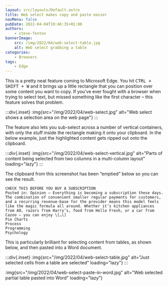 ```yaml
---
layout: src/layouts/Default.astro
title: Web select makes copy and paste easier
navMenu: false
pubDate: 2022-04-04T19:46:35+01:00
authors:
    - steve-fenton
bannerImage:
    src: /img/2022/04/web-select-table.jpg
    alt: Web select grabbing a table
categories:
    - Browsers
tags:
    - Edge
---
```


This is a pretty neat feature coming to Microsoft Edge. You hit <kbd>CTRL + SHIFT + W</kbd> and it brings up a little rectangle that you can position over some content you want to copy. If you’ve ever fought with a browser when trying to select text, but missed something like the first character – this feature solves that problem.

:::div{.inset}
:img{src="/img/2022/04/web-select.jpg" alt="Web select shows a selection area on the web page"}
:::

The feature also lets you sub-select across a number of vertical containers, with only the stuff inside the rectangle making it onto your clipboard. In the below example, just the highlighted content gets ripped out onto the clipboard.

:::div{.inset}
:img{src="/img/2022/04/web-select-vertical.jpg" alt="Parts of content being selected from two columns in a multi-column layout" loading="lazy"}
:::

The clipboard from this screenshot has been “emptied” below so you can see the result.

```
CHECK THIS BEFORE YOU BUY A SUBSCRIPTION  
Posted in: Opinion – Everything is becoming a subscription these days. The combination of convenient smaller regular payments for customers, and a recurring revenue-base for the provider means this model feels like the magic formula all around. Whether it’s kitchen appliances from AO, razors from Harry’s, food from Hello Fresh, or a car from Cazoo – you can enjoy \[…\]  
Pie Charts  
Process  
Programming  
Psychology
```

This is particularly brilliant for selecting content from tables, as shown below, and then pasted into a Word document.

:::div{.inset}
:img{src="/img/2022/04/web-select-table.jpg" alt="Just selected cells from a table are selected" loading="lazy"}
:::

:img{src="/img/2022/04/web-select-paste-in-word.jpg" alt="Web selected partial table pasted into Word" loading="lazy"}